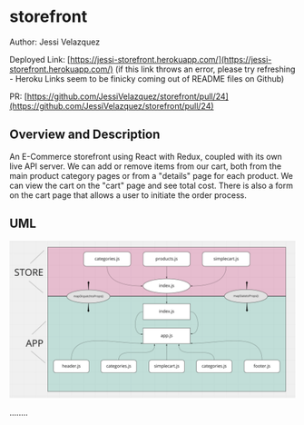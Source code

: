 # storefront

Author: Jessi Velazquez

Deployed Link: [https://jessi-storefront.herokuapp.com/](https://jessi-storefront.herokuapp.com/)
(if this link throws an error, please try refreshing - Heroku Links seem to be finicky coming out of README files on Github)

PR: [https://github.com/JessiVelazquez/storefront/pull/24](https://github.com/JessiVelazquez/storefront/pull/24)


## Overview and Description

An E-Commerce storefront using React with Redux, coupled with its own live API server. We can add or remove items from our cart, both from the main product category pages or from a "details" page for each product. We can view the cart on the "cart" page and see total cost. There is also a form on the cart page that allows a user to initiate the order process.


## UML

![UML](./UML.png)

........

